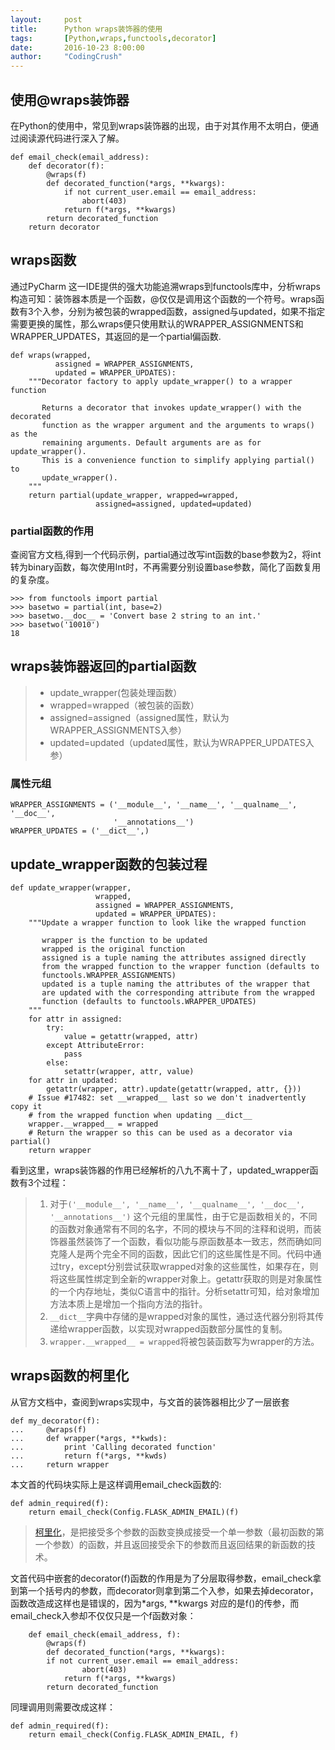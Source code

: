 ```yaml
---
layout:     post
title:      Python wraps装饰器的使用
tags:       [Python,wraps,functools,decorator]
date:       2016-10-23 8:00:00
author:     "CodingCrush"
---
```


## 使用@wraps装饰器

在Python的使用中，常见到wraps装饰器的出现，由于对其作用不太明白，便通过阅读源代码进行深入了解。
  
    def email_check(email_address):
        def decorator(f):
            @wraps(f)
            def decorated_function(*args, **kwargs):
                if not current_user.email == email_address:
                    abort(403)
                return f(*args, **kwargs)
            return decorated_function
        return decorator


## wraps函数

通过PyCharm 这一IDE提供的强大功能追溯wraps到functools库中，分析wraps构造可知：装饰器本质是一个函数，@仅仅是调用这个函数的一个符号。wraps函数有3个入参，分别为被包装的wrapped函数，assigned与updated，如果不指定需要更换的属性，那么wraps便只使用默认的WRAPPER_ASSIGNMENTS和WRAPPER_UPDATES，其返回的是一个partial偏函数.

    def wraps(wrapped,
              assigned = WRAPPER_ASSIGNMENTS,
              updated = WRAPPER_UPDATES):
        """Decorator factory to apply update_wrapper() to a wrapper function
    
           Returns a decorator that invokes update_wrapper() with the decorated
           function as the wrapper argument and the arguments to wraps() as the
           remaining arguments. Default arguments are as for update_wrapper().
           This is a convenience function to simplify applying partial() to
           update_wrapper().
        """
        return partial(update_wrapper, wrapped=wrapped,
                       assigned=assigned, updated=updated)
                       
### partial函数的作用

查阅官方文档,得到一个代码示例，partial通过改写int函数的base参数为2，将int转为binary函数，每次使用Int时，不再需要分别设置base参数，简化了函数复用的复杂度。

    >>> from functools import partial
    >>> basetwo = partial(int, base=2)
    >>> basetwo.__doc__ = 'Convert base 2 string to an int.'
    >>> basetwo('10010')
    18
    
## wraps装饰器返回的partial函数
    
>* update_wrapper(包装处理函数）
>* wrapped=wrapped（被包装的函数）
>* assigned=assigned（assigned属性，默认为WRAPPER_ASSIGNMENTS入参）
>* updated=updated（updated属性，默认为WRAPPER_UPDATES入参）

### 属性元组

    WRAPPER_ASSIGNMENTS = ('__module__', '__name__', '__qualname__', '__doc__',
                           '__annotations__')
    WRAPPER_UPDATES = ('__dict__',)

    
## update_wrapper函数的包装过程

    def update_wrapper(wrapper,
                       wrapped,
                       assigned = WRAPPER_ASSIGNMENTS,
                       updated = WRAPPER_UPDATES):
        """Update a wrapper function to look like the wrapped function
    
           wrapper is the function to be updated
           wrapped is the original function
           assigned is a tuple naming the attributes assigned directly
           from the wrapped function to the wrapper function (defaults to
           functools.WRAPPER_ASSIGNMENTS)
           updated is a tuple naming the attributes of the wrapper that
           are updated with the corresponding attribute from the wrapped
           function (defaults to functools.WRAPPER_UPDATES)
        """
        for attr in assigned:
            try:
                value = getattr(wrapped, attr)
            except AttributeError:
                pass
            else:
                setattr(wrapper, attr, value)
        for attr in updated:
            getattr(wrapper, attr).update(getattr(wrapped, attr, {}))
        # Issue #17482: set __wrapped__ last so we don't inadvertently copy it
        # from the wrapped function when updating __dict__
        wrapper.__wrapped__ = wrapped
        # Return the wrapper so this can be used as a decorator via partial()
        return wrapper
    
看到这里，wraps装饰器的作用已经解析的八九不离十了，updated_wrapper函数有3个过程：
> 1. 对于`('__module__', '__name__', '__qualname__', '__doc__', '__annotations__')` 这个元组的里属性，由于它是函数相关的，不同的函数对象通常有不同的名字，不同的模块与不同的注释和说明，而装饰器虽然装饰了一个函数，看似功能与原函数基本一致志，然而确如同克隆人是两个完全不同的函数，因此它们的这些属性是不同。代码中通过try，except分别尝试获取wrapped对象的这些属性，如果存在，则将这些属性绑定到全新的wrapper对象上。getattr获取的则是对象属性的一个内存地址，类似C语言中的指针。分析setattr可知，给对象增加方法本质上是增加一个指向方法的指针。
> 2. `__dict__`字典中存储的是wrapped对象的属性，通过迭代器分别将其传递给wrapper函数，以实现对wrapped函数部分属性的复制。
> 3. `wrapper.__wrapped__ = wrapped`将被包装函数写为wrapper的方法。

## wraps函数的柯里化

从官方文档中，查阅到wraps实现中，与文首的装饰器相比少了一层嵌套

    def my_decorator(f):
    ...     @wraps(f)
    ...     def wrapper(*args, **kwds):
    ...         print 'Calling decorated function'
    ...         return f(*args, **kwds)
    ...     return wrapper
    
本文首的代码块实际上是这样调用email_check函数的:

    def admin_required(f):
        return email_check(Config.FLASK_ADMIN_EMAIL)(f)

>[柯里化][1]，是把接受多个参数的函数变换成接受一个单一参数（最初函数的第一个参数）的函数，并且返回接受余下的参数而且返回结果的新函数的技术。

文首代码中嵌套的decorator(f)函数的作用是为了分层取得参数，email_check拿到第一个括号内的参数，而decorator则拿到第二个入参，如果去掉decorator，函数改造成这样也是错误的，因为*args,  **kwargs 对应的是f()的传参，而email_check入参却不仅仅只是一个f函数对象：

        def email_check(email_address, f):
            @wraps(f)
            def decorated_function(*args, **kwargs):
            if not current_user.email == email_address:
                    abort(403)
                return f(*args, **kwargs)
            return decorated_function

同理调用则需要改成这样：

    def admin_required(f):
        return email_check(Config.FLASK_ADMIN_EMAIL, f)

  [1]: https://zh.wikipedia.org/wiki/%E6%9F%AF%E9%87%8C%E5%8C%96